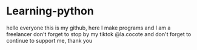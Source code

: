 # Learning-python
hello everyone this is my github, here I make programs and I am a freelancer don't forget to stop by my tiktok @la.cocote and don't forget to continue to support me, thank you